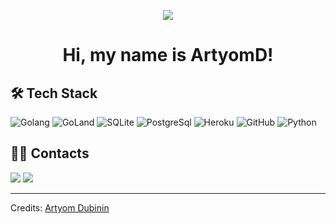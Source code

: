 <p align="center">
<img src="https://user-images.githubusercontent.com/21006294/123516573-6fe29400-d6a5-11eb-81c9-d64d13bc797c.png" style="max-width;100%;">
</p>

<h1 align="center">Hi, my name is ArtyomD!</h1>

<h2 align="left">🛠 Tech Stack</h2>

![Golang](https://user-images.githubusercontent.com/21006294/123513609-bed4fd00-d696-11eb-8a0f-16d220972d4f.png)
![GoLand](https://user-images.githubusercontent.com/21006294/123513614-c0062a00-d696-11eb-941e-48906b0e8e49.png)
![SQLite](https://user-images.githubusercontent.com/21006294/123513622-c1375700-d696-11eb-8b9b-c90500fb8645.png)
![PostgreSql](https://user-images.githubusercontent.com/21006294/123513616-c0062a00-d696-11eb-9f82-400564b40d0d.png)
![Heroku](https://user-images.githubusercontent.com/21006294/123513612-bf6d9380-d696-11eb-957e-00599ed74f76.png)
![GitHub](https://user-images.githubusercontent.com/21006294/123515259-4d4d7c80-d69f-11eb-83db-828b5ca24a18.png)
![Python](https://user-images.githubusercontent.com/21006294/123513617-c09ec080-d696-11eb-8867-4638c8603ed1.png)

<h2 align="left">🤝🏻 Contacts</h2>

<a href="https://www.linkedin.com/in/artyomdubinin/"><img src="https://user-images.githubusercontent.com/21006294/123512242-0c4d6c00-d68f-11eb-8522-0b070add7980.png"/></a>
<a href="mailto:artlock1318@gmail.com"><img src="https://user-images.githubusercontent.com/21006294/123512240-0bb4d580-d68f-11eb-857b-76025c89d2cf.png"/></a>

-----
Credits: [Artyom Dubinin](https://github.com/art07)